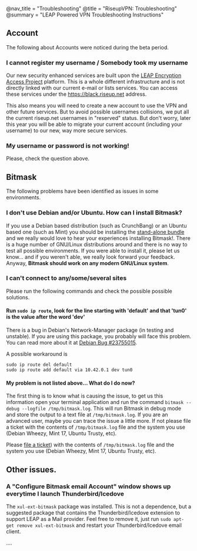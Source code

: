 @nav_title = "Troubleshooting"
@title = "RiseupVPN: Troubleshooting"
@summary = "LEAP Powered VPN Troubleshooting Instructions"

## Account

The following about Accounts were noticed during the beta period.

### I cannot register my username / Somebody took my username

Our new security enhanced services are built upon the [LEAP Encryption Access Project](https://leap.se) platform. This is a whole different infrastructure and is not directly linked with our current e-mail or lists services. You can access these services under the https://black.riseup.net address.

This also means you will need to create a new account to use the VPN and other future services. But to avoid possible usernames collisions, we put all the current riseup.net usernames in "reserved" status. But don't worry, later this year you will be able to migrate your current account (including your username) to our new, way more secure services.

### My username or password is not working!

Please, check the question above.

## Bitmask

The following problems have been identified as issues in some environments.

### I don't use Debian and/or Ubuntu. How can I install Bitmask?

If you use a Debian based distribution (such as CrunchBang) or an Ubuntu based one (such as Mint) you should be installing the [stand-alone bundle]() and we really would love to hear your experiences installing Bitmask!. There is a huge number of GNU/Linux distributions around and there is no way to test all possible environments. If you were able to install it, please let us know... and if you weren't able, we really look forward your feedback. Anyway, **Bitmask should work on any modern GNU/Linux system**. 

### I can't connect to any/some/several sites

Please run the following commands and check the possible possible solutions.

#### Run `sudo ip route`, look for the line starting with 'default' and that 'tun0' is the value after the word 'dev'

There is a bug in Debian's Network-Manager package (in testing and unstable). If you are using this package, you probably will face this problem. You can read more about it at [Debian Bug #23755015](https://bugs.debian.org/cgi-bin/bugreport.cgi?bug=%23755015). 

A possible workaround is

    sudo ip route del default
    sudo ip route add default via 10.42.0.1 dev tun0

#### My problem is not listed above... What do I do now?

The first thing is to know what is causing the issue, to get us this information open your terminal application and run the command `bitmask --debug --logfile /tmp/bitmask.log`. This will run Bitmask in debug mode and store the output to a text file at `/tmp/bitmask.log`. If you are an advanced user, maybe you can trace the issue a little more. If not please file a ticket with the contents of `/tmp/bitmask.log` file and the system you use (Debian Wheezy, Mint 17, Ubuntu Trusty, etc).

Please [file a ticket](https://black.riseup.net/tickets/new)) with the contents of `/tmp/bitmask.log` file and the system you use (Debian Wheezy, Mint 17, Ubuntu Trusty, etc).

## Other issues.

### A "Configure Bitmask email Account" window shows up everytime I launch Thunderbird/Icedove

The `xul-ext-bitmask` package was installed. This is not a dependence, but a suggested package that contains the Thunderbird/Icedove extension to support LEAP as a Mail provider. Feel free to remove it, just run `sudo apt-get remove xul-ext-bitmask` and restart your Thunderbird/Icedove email client.

....

